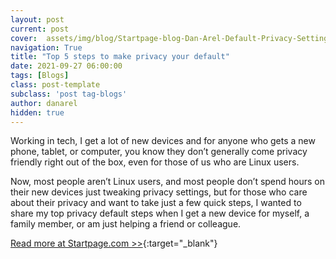 ```yaml
---
layout: post
current: post
cover:  assets/img/blog/Startpage-blog-Dan-Arel-Default-Privacy-Settings.jpg
navigation: True
title: "Top 5 steps to make privacy your default"
date: 2021-09-27 06:00:00
tags: [Blogs]
class: post-template
subclass: 'post tag-blogs'
author: danarel
hidden: true
---
```


Working in tech, I get a lot of new devices and for anyone who gets a new phone, tablet, or computer, you know they don’t generally come privacy friendly right out of the box, even for those of us who are Linux users.

Now, most people aren’t Linux users, and most people don’t spend hours on their new devices just tweaking privacy settings, but for those who care about their privacy and want to take just a few quick steps, I wanted to share my top privacy default steps when I get a new device for myself, a family member, or am just helping a friend or colleague. 

[Read more at Startpage.com >>](https://www.startpage.com/privacy-please/privacy-advocate-articles/top-5-steps-to-make-privacy-your-default){:target="_blank"}